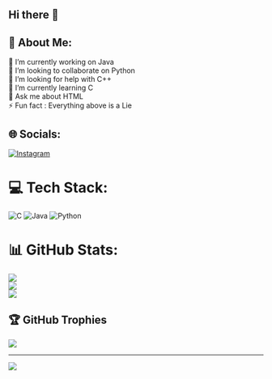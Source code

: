 ## Hi there 👋

## 💫 About Me:
🔭 I’m currently working on Java<br>👯 I’m looking to collaborate on Python<br>🤝 I’m looking for help with C++<br>🌱 I’m currently learning C<br>💬 Ask me about HTML<br>⚡ Fun fact : Everything above is a Lie


## 🌐 Socials:
[![Instagram](https://img.shields.io/badge/Instagram-%23E4405F.svg?logo=Instagram&logoColor=white)](https://instagram.com/vaz_shalvin) 

# 💻 Tech Stack:
![C](https://img.shields.io/badge/c-%2300599C.svg?style=for-the-badge&logo=c&logoColor=white) ![Java](https://img.shields.io/badge/java-%23ED8B00.svg?style=for-the-badge&logo=openjdk&logoColor=white) ![Python](https://img.shields.io/badge/python-3670A0?style=for-the-badge&logo=python&logoColor=ffdd54)
# 📊 GitHub Stats:
![](https://github-readme-stats.vercel.app/api?username=VazShalvin&theme=dark&hide_border=false&include_all_commits=false&count_private=false)<br/>
![](https://github-readme-streak-stats.herokuapp.com/?user=VazShalvin&theme=dark&hide_border=false)<br/>
![](https://github-readme-stats.vercel.app/api/top-langs/?username=VazShalvin&theme=dark&hide_border=false&include_all_commits=false&count_private=false&layout=compact)

## 🏆 GitHub Trophies
![](https://github-profile-trophy.vercel.app/?username=VazShalvin&theme=radical&no-frame=false&no-bg=true&margin-w=4)

---
[![](https://visitcount.itsvg.in/api?id=VazShalvin&icon=0&color=0)](https://visitcount.itsvg.in)
